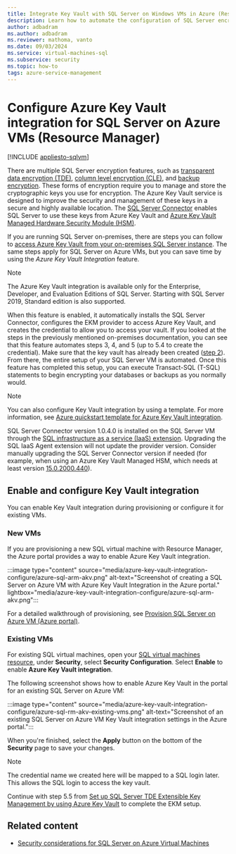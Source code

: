 ```yaml
---
title: Integrate Key Vault with SQL Server on Windows VMs in Azure (Resource Manager)
description: Learn how to automate the configuration of SQL Server encryption for use with Azure Key Vault. This topic explains how to use Azure Key Vault Integration with SQL virtual machines created with Resource Manager.
author: adbadram
ms.author: adbadram
ms.reviewer: mathoma, vanto
ms.date: 09/03/2024
ms.service: virtual-machines-sql
ms.subservice: security
ms.topic: how-to
tags: azure-service-management
---
```

# Configure Azure Key Vault integration for SQL Server on Azure VMs (Resource Manager)

[!INCLUDE [appliesto-sqlvm](../../includes/appliesto-sqlvm.md)]

There are multiple SQL Server encryption features, such as [transparent data encryption (TDE)](/sql/relational-databases/security/encryption/transparent-data-encryption), [column level encryption (CLE)](/sql/t-sql/functions/cryptographic-functions-transact-sql), and [backup encryption](/sql/relational-databases/backup-restore/backup-encryption). These forms of encryption require you to manage and store the cryptographic keys you use for encryption. The Azure Key Vault service is designed to improve the security and management of these keys in a secure and highly available location. The [SQL Server Connector](https://www.microsoft.com/download/details.aspx?id=45344) enables SQL Server to use these keys from Azure Key Vault and [Azure Key Vault Managed Hardware Security Module (HSM)](/sql/relational-databases/security/encryption/setup-steps-for-extensible-key-management-using-the-azure-key-vault#optional---configure-an-azure-key-vault-managed-hsm-hardware-security-module).

If you are running SQL Server on-premises, there are steps you can follow to [access Azure Key Vault from your on-premises SQL Server instance](/sql/relational-databases/security/encryption/setup-steps-for-extensible-key-management-using-the-azure-key-vault). The same steps apply for SQL Server on Azure VMs, but you can save time by using the *Azure Key Vault Integration* feature.

> [!NOTE]  
> The Azure Key Vault integration is available only for the Enterprise, Developer, and Evaluation Editions of SQL Server. Starting with SQL Server 2019, Standard edition is also supported.

When this feature is enabled, it automatically installs the SQL Server Connector, configures the EKM provider to access Azure Key Vault, and creates the credential to allow you to access your vault. If you looked at the steps in the previously mentioned on-premises documentation, you can see that this feature automates steps 3, 4, and 5 (up to 5.4 to create the credential). Make sure that the key vault has already been created ([step 2](/sql/relational-databases/security/encryption/setup-steps-for-extensible-key-management-using-the-azure-key-vault#step-2-create-a-key-vault)). From there, the entire setup of your SQL Server VM is automated. Once this feature has completed this setup, you can execute Transact-SQL (T-SQL) statements to begin encrypting your databases or backups as you normally would.

> [!NOTE]  
> You can also configure Key Vault integration by using a template. For more information, see [Azure quickstart template for Azure Key Vault integration](https://github.com/Azure/azure-quickstart-templates/tree/master/quickstarts/microsoft.compute/vm-sql-existing-keyvault-update).
>
> SQL Server Connector version 1.0.4.0 is installed on the SQL Server VM through the [SQL infrastructure as a service (IaaS) extension](sql-server-iaas-agent-extension-automate-management.md). Upgrading the SQL IaaS Agent extension will not update the provider version. Consider manually upgrading the SQL Server Connector version if needed (for example, when using an Azure Key Vault Managed HSM, which needs at least version [15.0.2000.440](https://www.microsoft.com/en-us/download/details.aspx?id=45344)).

## Enable and configure Key Vault integration

You can enable Key Vault integration during provisioning or configure it for existing VMs.

### New VMs

If you are provisioning a new SQL virtual machine with Resource Manager, the Azure portal provides a way to enable Azure Key Vault integration.

:::image type="content" source="media/azure-key-vault-integration-configure/azure-sql-arm-akv.png" alt-text="Screenshot of creating a SQL Server on Azure VM with Azure Key Vault Integration in the Azure portal." lightbox="media/azure-key-vault-integration-configure/azure-sql-arm-akv.png":::

For a detailed walkthrough of provisioning, see [Provision SQL Server on Azure VM (Azure portal)](create-sql-vm-portal.md).

### Existing VMs

For existing SQL virtual machines, open your [SQL virtual machines resource](manage-sql-vm-portal.md#access-the-resource), under **Security**, select **Security Configuration**. Select **Enable** to enable **Azure Key Vault integration**.

The following screenshot shows how to enable Azure Key Vault in the portal for an existing SQL Server on Azure VM:

:::image type="content" source="media/azure-key-vault-integration-configure/azure-sql-rm-akv-existing-vms.png" alt-text="Screenshot of an existing SQL Server on Azure VM Key Vault integration settings in the Azure portal.":::

When you're finished, select the **Apply** button on the bottom of the **Security** page to save your changes.

> [!NOTE]  
> The credential name we created here will be mapped to a SQL login later. This allows the SQL login to access the key vault.

Continue with step 5.5 from [Set up SQL Server TDE Extensible Key Management by using Azure Key Vault](/sql/relational-databases/security/encryption/setup-steps-for-extensible-key-management-using-the-azure-key-vault?view=sql-server-ver16&branch=pr-en-us-31589&tabs=portal#step-5-configure-sql-server) to complete the EKM setup.

## Related content

- [Security considerations for SQL Server on Azure Virtual Machines](security-considerations-best-practices.md)
